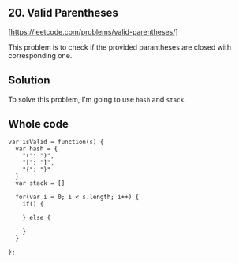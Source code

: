 ## 20. Valid Parentheses

[https://leetcode.com/problems/valid-parentheses/]

This problem is to check if the provided parantheses are closed with corresponding one.

## Solution

To solve this problem, I'm going to use `hash` and `stack`.

## Whole code

```
var isValid = function(s) {
  var hash = {
    "(": ")",
    "[": "]",
    "{": "}"
  }
  var stack = []

  for(var i = 0; i < s.length; i++) {
    if() {

    } else {

    }
  }

};
```

